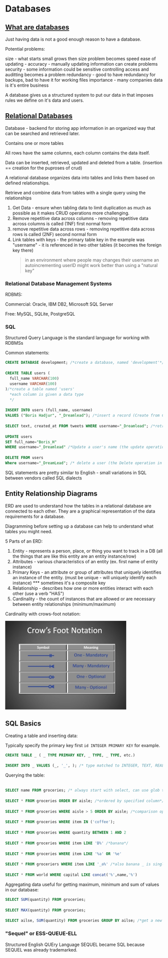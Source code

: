 # Databases

## [What are databases](https://youtu.be/Ls_LzOZ7x0c)

Just having data is not a good enough reason to have a database.

Potential problems:

size - what starts small grows then size problem becomes speed
ease of updating -
accuracy - manually updating information can create problems
security - some information could be sensitive controlling access and auditting becomes a problem
redundancy - good to have redundancy for backups, bad to have it for working files
importance - many companies data is it's entire business

A database gives us a structured system to put our data in that imposes rules we define on it's data and users.

## [Relational Databases](https://code.tutsplus.com/tutorials/relational-databases-for-dummies--net-30244)

Database - backend for storing app information in an organized way that can be searched and retrieved later.

Contains one or more tables

All rows have the same columns, each column contains the data itself.

Data can be inserted, retrieved, updated and deleted from a table. (insertion == creation for the puproses of crud)

A relational database organizes data into tables and links them based on defined relationships.

Retrieve and combine data from tables with a single query using the relationships

1. Get Data - ensure when tabling data to limit duplication as much as possible as it makes CRUD operations more challenging.
2. Remove repetitive data across columns - removing repetitive data across columns is called (1NF) first normal form
3. remove repetitive data across rows - removing repetitive data across rows is called (2NF) second normal form
4. Link tables with keys - the primary table key in the example was "username" - it is referenced in two other tables (it becomes the foreign key there)
   > in an environment where people may changes their username an autoincrementing userID might work better than using a "natural key"

### Relational Database Management Systems

RDBMS:

Commercial: Oracle, IBM DB2, Microsoft SQL Server

Free: MySQL, SQLite, PostgreSQL

### SQL

Structured Query Language is the standard language for working with RDBMSs

Common statements:

```SQL
CREATE DATABASE development; /*create a database, named 'development'*/

CREATE TABLE users (
  full_name VARCHAR(100)
  username VARCHAR(100)
)/*create a table named 'users'
  *each column is given a data type
  */

INSERT INTO users (full_name, username)
VALUES ("Boris Hadjur", "_Dreamlead"); /*insert a record (Create from CRUD)*/

SELECT text, created_at FROM tweets WHERE username="_Dreamlead"; /*retrieve all tweets belonging to a user (Retrieve from CRUD)*/

UPDATE users
SET full_name="Boris_H"
WHERE username="_Dreamlead" /*Update a user's name (the update operation in CRUD)*/

DELETE FROM users
Where username="_DreamLead"; /* delete a user (the Delete operation in CRUD) */
```

SQL statements are pretty similar to English - small variations in SQL between vendors called SQL dialects

## Entity Relationship Diagrams

ERD are used to understand how the tables in a relational database are connected to each other. They are a graphical representation of the data requirements for a database.

Diagramming before setting up a database can help to understand what tables you might need.

5 Parts of an ERD:

1. Entity - represents a person, place, or thing you want to track in a DB (all the things that are like this entity are an entity instance/row)
2. Attributes - various characteristics of an entity (ex. first name of entity instance)
3. Primary Keys - an attribute or group of attributes that uniquely identifies an instance of the entity. (must be unique - will uniquely identify each instance) \*\*\* sometimes it's a composite key
4. Relationship - describes how one or more entities interact with each other (use a verb "HAS")
5. Cardinality - the count of instances that are allowed or are necessary between entity relationships (minimum/maximum)

Cardinality with crows-foot notation:

![crow foot notation](asset/cardinality.png)

## SQL Basics

Creating a table and inserting data:

Typically specify the primary key first `id INTEGER PRIMARY KEY` for example.

```SQL
CREATE TABLE _ ( _ TYPE PRIMARY KEY, _ TYPE, _ TYPE, etc.)

INSERT INTO _ VALUES (_, '_', ); /* type matched to INTEGER, TEXT, REAL, etc. strings should use single quotes*/
```

Querying the table:

```SQL

SELECT name FROM groceries; /* always start with select, can use glob to get all column names */

SELECT * FROM groceries ORDER BY aisle; /*ordered by specified column*/

SELECT * FROM groceries WHERE aisle > 5 ORDER BY aisle; /*comparison operators*/

SELECT * FROM groceries WHERE item IN ('coffee');

SELECT * FROM groceries WHERE quantity BETWEEN 1 AND 2

SELECT * FROM groceries WHERE item LIKE 'B%' /*banana*/

SELECT * FROM groceries WHERE item LIKE '%a' OR '%e'

SELECT * FROM groceriers WHERE item LIKE '_a%' /*also banana _ is single char wild card*/

SELECT * FROM world WHERE capital LIKE concat('%',name,'%')
```

Aggregating data useful for getting maximum, minimum and sum of values in our database:

```SQL
SELECT SUM(quantity) FROM groceries;

SELECT MAX(quantity) FROM groceries;

SELECT ailse, SUM(quantity) FROM groceries GROUP BY ailse; /*get a new table that is the sum of quantities grouped by aisle, the initial aisle is merely outputting aisle numbers for formatting purposes but could be anything (although it shouldn't because that would be misleading*/
```

### "Sequel" or ESS-QUEUE-ELL

Structured English QUEry Language SEQUEL became SQL because SEQUEL was already trademarked.

